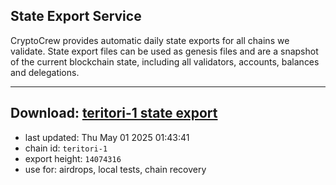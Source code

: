 ## State Export Service
CryptoCrew provides automatic daily state exports for all chains we validate. State export files can be used as genesis files and are a snapshot of the current blockchain state, including all validators, accounts, balances and delegations.

---
**Download: [teritori-1 state export](https://dl-eu2.ccvalidators.com/SERVICE/teritori/teritori-1_export_14074316.json)**
---

- last updated: Thu May 01 2025 01:43:41
- chain id: `teritori-1`
- export height: `14074316`
- use for: airdrops, local tests, chain recovery
